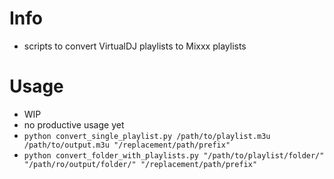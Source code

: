 # Info
- scripts to convert VirtualDJ playlists to Mixxx playlists
# Usage
- WIP
- no productive usage yet
- `python convert_single_playlist.py /path/to/playlist.m3u /path/to/output.m3u "/replacement/path/prefix"`
- `python convert_folder_with_playlists.py "/path/to/playlist/folder/" "/path/ro/output/folder/" "/replacement/path/prefix"`

